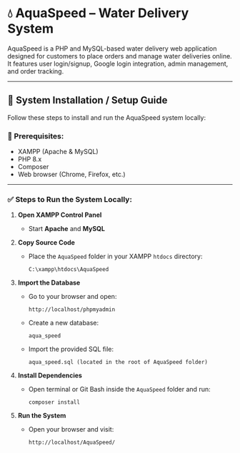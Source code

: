 # 💧 AquaSpeed – Water Delivery System

AquaSpeed is a PHP and MySQL-based water delivery web application designed for customers to place orders and manage water deliveries online. It features user login/signup, Google login integration, admin management, and order tracking.

---

## 📁 System Installation / Setup Guide

Follow these steps to install and run the AquaSpeed system locally:

### 🔧 Prerequisites:
- XAMPP (Apache & MySQL)
- PHP 8.x
- Composer
- Web browser (Chrome, Firefox, etc.)

---

### ✅ Steps to Run the System Locally:

1. **Open XAMPP Control Panel**
   - Start **Apache** and **MySQL**

2. **Copy Source Code**
   - Place the `AquaSpeed` folder in your XAMPP `htdocs` directory:
     ```
     C:\xampp\htdocs\AquaSpeed
     ```

3. **Import the Database**
   - Go to your browser and open:
     ```
     http://localhost/phpmyadmin
     ```
   - Create a new database:
     ```
     aqua_speed
     ```
   - Import the provided SQL file:
     ```
     aqua_speed.sql (located in the root of AquaSpeed folder)
     ```

4. **Install Dependencies**
   - Open terminal or Git Bash inside the `AquaSpeed` folder and run:
     ```
     composer install
     ```

5. **Run the System**
   - Open your browser and visit:
     ```
     http://localhost/AquaSpeed/
     ```
